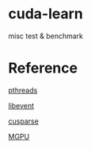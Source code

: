 cuda-learn
==========
misc test & benchmark

Reference
================
[pthreads](https://computing.llnl.gov/tutorials/pthreads/)

[libevent](http://libevent.org/)

[cusparse](http://docs.nvidia.com/cuda/cusparse/index.html)

[MGPU](http://www.moderngpu.com/sparse/mgpusparse.html)

